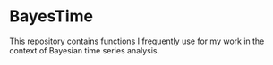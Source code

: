 # BayesTime
This repository contains functions I frequently use for my work in the context of Bayesian time series analysis. 
